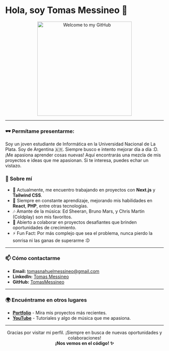 # Hola, soy Tomas Messineo 👋

<p align="center">
  <img src="https://i.imgur.com/Sy9lHrz.png" alt="Welcome to my GitHub" width="300"/>
</p>

---

### 🕶️ Permítame presentarme:

Soy un joven estudiante de Informática en la Universidad Nacional de La Plata. Soy de Argentina 🇦🇷. Siempre busco e intento mejorar día a día :D. ¡Me apasiona aprender cosas nuevas! Aquí encontrarás una mezcla de mis proyectos e ideas que me apasionan. Si te interesa, puedes echar un vistazo.

### 🚀 Sobre mí

- 🔭 Actualmente, me encuentro trabajando en proyectos con **Next.js** y **Tailwind CSS**.
- 🌱 Siempre en constante aprendizaje, mejorando mis habilidades en **React**, **PHP**, entre otras tecnologías.
- 🎶 Amante de la música: Ed Sheeran, Bruno Mars, y Chris Martin (Coldplay) son mis favoritos.
- 🎯 Abierto a colaborar en proyectos desafiantes que brinden oportunidades de crecimiento.
- ⚡ Fun Fact: Por más complejo que sea el problema, nunca pierdo la sonrisa ni las ganas de superarme :D

---

### 📫 Cómo contactarme

- **Email:** [tomasnahuelmessineo@gmail.com](mailto:tomasnahuelmessineo@gmail.com)
- **LinkedIn:** [Tomas Messineo](https://www.linkedin.com/in/tomasmessineo/)
- **GitHub:** [TomasMessineo](https://github.com/TomasMessineo)

---

### 🌍 Encuéntrame en otros lugares

- [**Portfolio**](https://tomasmessineo.com) - Mira mis proyectos más recientes.
- [**YouTube**](https://youtube.com/tomasmessineo) - Tutoriales y algo de música que me apasiona.

---

<p align="center">
  Gracias por visitar mi perfil. ¡Siempre en busca de nuevas oportunidades y colaboraciones!<br>
  <strong>¡Nos vemos en el código! ✨</strong>
</p>
